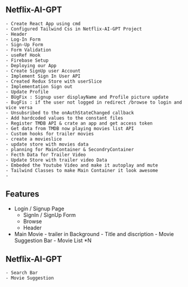 
## Netflix-AI-GPT 

    - Create React App using cmd  
    - Configured Tailwind Css in Netflix-AI-GPT Project
    - Header 
    - Log-In Form 
    - Sign-Up Form
    - Form Validation 
    - useRef Hook
    - Firebase Setup 
    - Deploying our App 
    - Create SignUp user Account
    - Implement Sign In User API 
    - Created Redux Store with userSlice 
    - Implementation Sign out 
    - Update Profile 
    - BUgFix : Signup user displayName and Profile picture update 
    - BugFis : if the user not logged in redirect /browse to login and vice versa 
    - Unsubsribed to the onAuthStateChanged callback 
    - Add hardcoded values to the constant files
    - Register TMDB API & crate an app and get access token
    - Get data from TMDB now playing movies list API 
    - Custom hooks for trailer movies
    - create a movieslice 
    - update store with movies data 
    - planning for MainContainer & SecondryContainer
    - Fecth Data for Trailer Video
    - Update Store with trailer video Data
    - Embeded the Youtube Video and make it autoplay and mute 
    - Tailwind Classes to make Main Container it look awesome 
    - 




## Features 
- Login / Signup Page 
    - SignIn / SignUp Form
    - Browse 
    - Header 
 - Main Movie
        - trailer in Background
        - Title and discription 
        - Movie Suggestion Bar 
            - Movie List *N 

## Netflix-AI-GPT 
    - Search Bar
    - Movie Suggestion 
    